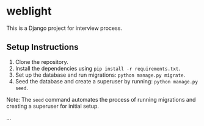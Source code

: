 # weblight

This is a Django project for interview process.

## Setup Instructions

1. Clone the repository.
2. Install the dependencies using `pip install -r requirements.txt`.
3. Set up the database and run migrations: `python manage.py migrate`.
4. Seed the database and create a superuser by running: `python manage.py seed`.

Note: The `seed` command automates the process of running migrations and creating a superuser for initial setup.

...

